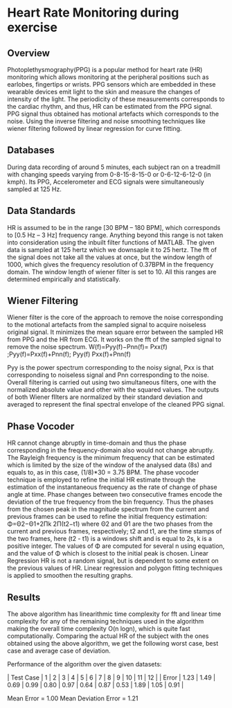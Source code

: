 # Heart Rate Monitoring during exercise

## Overview

Photoplethysmography(PPG) is a popular method for heart rate (HR) monitoring which allows monitoring at the peripheral positions such as earlobes, fingertips or wrists. PPG sensors which are embedded in these wearable devices emit light to the skin and measure the changes of intensity of the light. The periodicity of these measurements corresponds to the cardiac rhythm, and thus, HR can be estimated from the PPG signal. PPG signal thus obtained has motional artefacts which corresponds to the noise. Using the inverse filtering and noise smoothing techniques like wiener filtering followed by linear regression for curve fitting.

## Databases

During data recording of around 5 minutes, each subject ran on a treadmill with changing speeds varying from 0-8-15-8-15-0 or 0-6-12-6-12-0 (in kmph). Its PPG, Accelerometer and ECG signals were simultaneously sampled at 125 Hz.

## Data Standards

HR is assumed to be in the range [30 BPM – 180 BPM], which corresponds to [0.5 Hz – 3 Hz] frequency range. Anything beyond this range is not taken into consideration using the inbuilt filter functions of MATLAB. The given data is sampled at 125 hertz which we downsaple it to 25 hertz. The fft of the signal does not take all the values at once, but the window length of 1000, which gives the frequency resolution of 0.37BPM in the frequency domain. The window length of wiener filter is set to 10. All this ranges are determined empirically and statistically.

## Wiener Filtering

Wiener filter is the core of the approach to remove the noise corresponding to the motional artefacts from the sampled signal to acquire noiseless original signal. It minimizes the mean square error between the sampled HR from PPG and the HR from ECG. It works on the fft of the sampled signal to remove the noise spectrum.
W(f)=Pyy(f)−Pnn(f)= Pxx(f) ;Pyy(f)=Pxx(f)+Pnn(f); Pyy(f) Pxx(f)+Pnn(f)

Pyy is the power spectrum corresponding to the noisy signal, Pxx is that corresponding to noiseless signal and Pnn corresponding to the noise. Overall filtering is carried out using two simultaneous filters, one with the normalized absolute value and other with the squared values. The outputs of both Wiener fIlters are normalized by their standard deviation and averaged to represent the final spectral envelope of the cleaned PPG signal.

## Phase Vocoder

HR cannot change abruptly in time-domain and thus the phase corresponding in the frequency-domain also would not change abruptly. The Rayleigh frequency is the minimum frequency that can be estimated which is limited by the size of the window of the analysed data (8s) and equals to, as in this case, (1/8)*30 = 3.75 BPM. The phase vocoder technique is employed to refine the initial HR estimate through the estimation of the instantaneous frequency as the rate of change of phase angle at time. Phase changes between two consecutive frames encode the deviation of the true frequency from the bin frequency. Thus the phases from the chosen peak in the magnitude spectrum from the current and previous frames can be used to refine the initial frequency estimation:
Φ=Θ2−Θ1+2Πk 2Π(t2−t1)
where Θ2 and Θ1 are the two phases from the current and previous frames, respectively; t2 and t1, are the time stamps of the two frames, here (t2 - t1) is a windows shift and is equal to 2s, k is a positive integer. The values of
Φ are computed for several n using equation, and the value of Φ which is closest to the initial peak is chosen.
Linear Regression
HR is not a random signal, but is dependent to some extent on the previous values of HR. Linear regression and polygon fitting techniques is applied to smoothen the resulting graphs.

## Results

The above algorithm has linearithmic time complexity for fft and linear time complexity for any of the remaining techniques used in the algorithm making the overall time complexity O(n logn), which is quite fast computationally.
Comparing the actual HR of the subject with the ones obtained using the above algorithm, we get the following worst case, best case and average case of deviation.

Performance of the algorithm over the given datasets:

| Test Case | 1 | 2 | 3 | 4 | 5 | 6 | 7 | 8 | 9 | 10 | 11 | 12 |
| Error | 1.23 | 1.49 | 0.69 | 0.99 | 0.80 | 0.97 | 0.64 | 0.87 | 0.53 | 1.89 | 1.05 | 0.91 |

Mean Error = 1.00
Mean Deviation Error = 1.21
